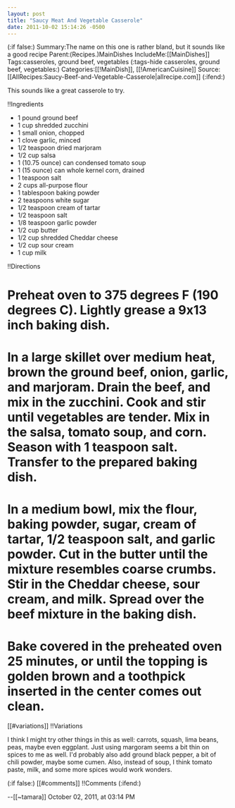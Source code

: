 ```yaml
---
layout: post
title: "Saucy Meat And Vegetable Casserole"
date: 2011-10-02 15:14:26 -0500
---
```

(:if false:)
Summary:The name on this one is rather bland, but it sounds like a good recipe
Parent:(Recipes.)MainDishes
IncludeMe:[[MainDishes]]
Tags:casseroles, ground beef, vegetables
(:tags-hide casseroles, ground beef, vegetables:)
Categories:[[!MainDish]], [[!AmericanCuisine]]
Source:[[AllRecipes:Saucy-Beef-and-Vegetable-Casserole|allrecipe.com]]
(:ifend:)



This sounds like a great casserole to try. 

!!Ingredients

* 1 pound ground beef
* 1 cup shredded zucchini
* 1 small onion, chopped
* 1 clove garlic, minced
* 1/2 teaspoon dried marjoram
* 1/2 cup salsa
* 1 (10.75 ounce) can condensed tomato soup
* 1 (15 ounce) can whole kernel corn, drained
* 1 teaspoon salt
* 2 cups all-purpose flour
* 1 tablespoon baking powder
* 2 teaspoons white sugar
* 1/2 teaspoon cream of tartar
* 1/2 teaspoon salt
* 1/8 teaspoon garlic powder
* 1/2 cup butter
* 1/2 cup shredded Cheddar cheese
* 1/2 cup sour cream
* 1 cup milk

!!Directions

# Preheat oven to 375 degrees F (190 degrees C). Lightly grease a 9x13 inch baking dish.

# In a large skillet over medium heat, brown the ground beef, onion, garlic, and marjoram. Drain the beef, and mix in the zucchini. Cook and stir until vegetables are tender. Mix in the salsa, tomato soup, and corn. Season with 1 teaspoon salt. Transfer to the prepared baking dish.

# In a medium bowl, mix the flour, baking powder, sugar, cream of tartar, 1/2 teaspoon salt, and garlic powder. Cut in the butter until the mixture resembles coarse crumbs. Stir in the Cheddar cheese, sour cream, and milk. Spread over the beef mixture in the baking dish.

# Bake covered in the preheated oven 25 minutes, or until the topping is golden brown and a toothpick inserted in the center comes out clean.

[[#variations]]
!!Variations

I think I might try other things in this as well: carrots, squash, lima beans, peas, maybe even eggplant. Just using margoram seems a bit thin on spices to me as well. I'd probably also add ground black pepper, a bit of chili powder, maybe some cumen. Also, instead of soup, I think tomato paste, milk, and some more spices would work wonders.

(:if false:)
[[#comments]]
!!Comments
(:ifend:)

--[[~tamara]] October 02, 2011, at 03:14 PM

